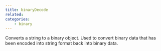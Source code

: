 ```yaml
---
title: binaryDecode
related:
categories:
    - binary
---
```


Converts a string to a binary object. Used to convert
        binary data that has been encoded into string format
        back into binary data.